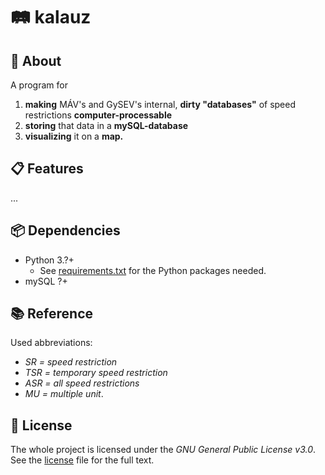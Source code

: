 # 🛤️ kalauz

## 📖 About

A program for
1. **making** MÁV's and GySEV's internal, **dirty "databases"** of speed restrictions **computer-processable**
2. **storing** that data in a **mySQL-database**
3. **visualizing** it on a **map.**


## 📋 Features
...


## 📦 Dependencies

* Python 3.?+
    * See [requirements.txt](requirements.txt) for the Python packages needed. 
* mySQL ?+


## 📚 Reference

Used abbreviations:
* _SR = speed restriction_
* _TSR = temporary speed restriction_
* _ASR = all speed restrictions_
* _MU = multiple unit_.


## 📜 License

The whole project is licensed under the _GNU General Public License v3.0_.
See the [license](COPYING) file for the full text.